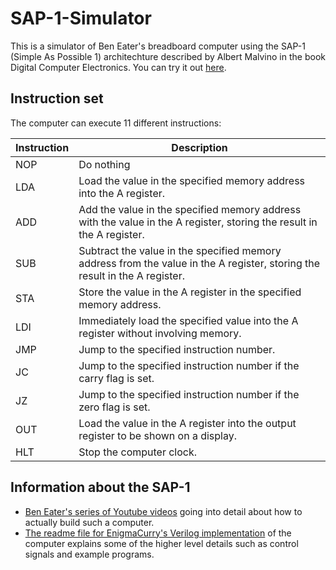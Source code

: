 # SAP-1-Simulator
This is a simulator of Ben Eater's breadboard computer using the SAP-1 (Simple As Possible 1) architechture described by Albert Malvino in the book Digital Computer Electronics. You can try it out [here](https://brychanthomas.github.io/SAP-1-Simulator/).

## Instruction set

The computer can execute 11 different instructions:

Instruction | Description
--- | ---
NOP | Do nothing
LDA | Load the value in the specified memory address into the A register.
ADD | Add the value in the specified memory address with the value in the A register, storing the result in the A register.
SUB | Subtract the value in the specified memory address from the value in the A register, storing the result in the A register.
STA | Store the value in the A register in the specified memory address.
LDI | Immediately load the specified value into the A register without involving memory.
JMP | Jump to the specified instruction number.
JC | Jump to the specified instruction number if the carry flag is set.
JZ | Jump to the specified instruction number if the zero flag is set.
OUT | Load the value in the A register into the output register to be shown on a display.
HLT | Stop the computer clock.

## Information about the SAP-1

 - [Ben Eater's series of Youtube videos](https://www.youtube.com/playlist?list=PLowKtXNTBypGqImE405J2565dvjafglHU) going into detail about how to actually build such a computer.
 - [The readme file for EnigmaCurry's Verilog implementation](https://github.com/EnigmaCurry/SAP/blob/master/README.md) of the computer explains some of the higher level details such as control signals and example programs.
